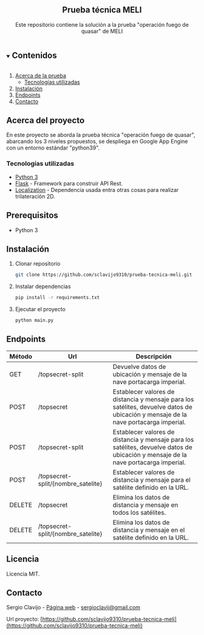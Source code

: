 <p align="center">
  <h2 align="center">Prueba técnica MELI</h2>

  <p align="center">
    Este repositorio contiene la solución a la prueba "operación fuego de quasar" de MELI
  </p>
</p>

<details open="open">
  <summary><h2 style="display: inline-block">Contenidos</h2></summary>
  <ol>
    <li>
      <a href="#acerca-del-proyecto">Acerca de la prueba</a>
      <ul>
        <li><a href="#tecnologias-utilizadas">Tecnologías utilizadas</a></li>
      </ul>
    </li>
    <li>
      <a href="#instalacion">Instalación</a>
    </li>
    <li><a href="#endpoints">Endpoints</a></li>
    <li><a href="#contacto">Contacto</a></li>
  </ol>
</details>

## Acerca del proyecto

En este proyecto se aborda la prueba técnica "operación fuego de quasar", abarcando los 3 niveles propuestos, se
despliega en Google App Engine con un entorno estándar "python39".

### Tecnologías utilizadas

* [Python 3](https://pyhton.org)
* [Flask](https://flask.palletsprojects.com/) - Framework para construir API Rest.
* [Localization](https://pypi.org/project/Localization/) - Dependencia usada entra otras cosas para realizar
  trilateración 2D.
  
## Prerequisitos

* Python 3

## Instalación

1. Clonar repositorio
   ```sh
   git clone https://github.com/sclavijo9310/prueba-tecnica-meli.git
   ```
2. Instalar dependencias
   ```sh
   pip install -r requirements.txt
   ```
3. Ejecutar el proyecto
   ```sh
   python main.py
   ```

## Endpoints

| Método | Url | Descripción |
| ------------- | ------------- | ------------- |
| GET  | /topsecret-split | Devuelve datos de ubicación y mensaje de la nave portacarga imperial. |
| POST  | /topsecret | Establecer valores de distancia y mensaje para los satélites, devuelve datos de ubicación y mensaje de la nave portacarga imperial. |
| POST  | /topsecret-split  | Establecer valores de distancia y mensaje para los satélites, devuelve datos de ubicación y mensaje de la nave portacarga imperial. |
| POST  | /topsecret-split/{nombre_satelite} | Establecer valores de distancia y mensaje para el satélite definido en la URL. |
| DELETE  | /topsecret | Elimina los datos de distancia y mensaje en todos los satélites. |
| DELETE  | /topsecret-split/{nombre_satelite} | Elimina los datos de distancia y mensaje en el satélite definido en la URL. |

## Licencia

Licencia MIT.

## Contacto

Sergio Clavijo - [Página web](https://sergioclavijo.com) - <a href="mailto:sergioclavij@gmail.com">
sergioclavij@gmail.com</a>

Url proyecto: [https://github.com/sclavijo9310/prueba-tecnica-meli](https://github.com/sclavijo9310/prueba-tecnica-meli)